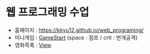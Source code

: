 # 웹 프로그래밍 수업
- 홈페이지 : https://kkyu12.github.io/web_programing/
- 미니게임 : [GameStart](https://kkyu12.github.io/web_programing/game/index.html) (space : 점프 / crtl : 번개공격)
- 영화목록 : [View](https://kkyu12.github.io/web_programing/ajax/movie.html)
